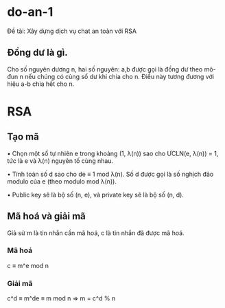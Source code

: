 # do-an-1
Đề tài: Xây dựng dịch vụ chat an toàn với RSA

## Đồng dư là gì.
Cho số nguyên dương n, hai số nguyên: a,b được gọi là đồng dư theo mô-đun n nếu chúng có cùng số dư khi chia cho n. Điều này tương đương với hiệu a-b chia hết cho n.

# RSA 

## Tạo mã
•	Chọn một số tự nhiên e trong khoảng (1, λ(n)) sao cho ƯCLN(e, λ(n)) = 1, tức là e và λ(n) nguyên tố cùng nhau.

•	Tính toán số d sao cho de ≡ 1 mod λ(n). Số d được gọi là số nghịch đảo modulo của e (theo modulo mod λ(n)).

•	Public key sẽ là bộ số (n, e), và private key sẽ là bộ số (n, d).

## Mã hoá và giải mã
Giả sử m là tin nhắn cần mã hoá, c là tin nhắn đã được mã hoá.

### Mã hoá
c ≡ m^e mod n

### Giải mã
c^d ≡ m^de ≡ m mod n => m = c^d % n
